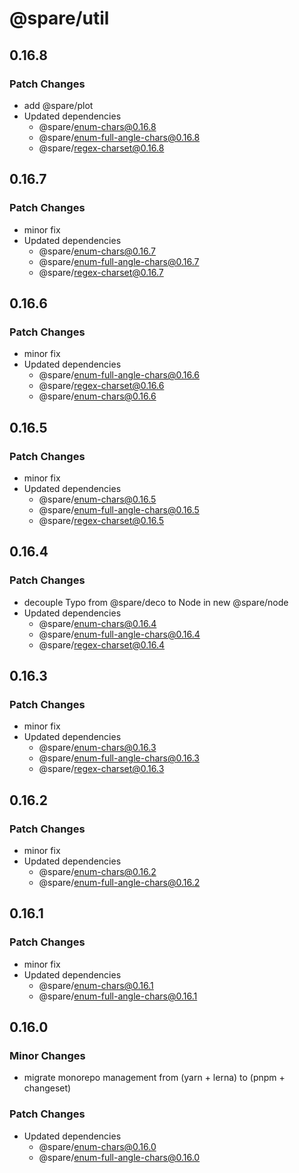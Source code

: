 # @spare/util

## 0.16.8

### Patch Changes

- add @spare/plot
- Updated dependencies
  - @spare/enum-chars@0.16.8
  - @spare/enum-full-angle-chars@0.16.8
  - @spare/regex-charset@0.16.8

## 0.16.7

### Patch Changes

- minor fix
- Updated dependencies
  - @spare/enum-chars@0.16.7
  - @spare/enum-full-angle-chars@0.16.7
  - @spare/regex-charset@0.16.7

## 0.16.6

### Patch Changes

- minor fix
- Updated dependencies
  - @spare/enum-full-angle-chars@0.16.6
  - @spare/regex-charset@0.16.6
  - @spare/enum-chars@0.16.6

## 0.16.5

### Patch Changes

- minor fix
- Updated dependencies
  - @spare/enum-chars@0.16.5
  - @spare/enum-full-angle-chars@0.16.5
  - @spare/regex-charset@0.16.5

## 0.16.4

### Patch Changes

- decouple Typo from @spare/deco to Node in new @spare/node
- Updated dependencies
  - @spare/enum-chars@0.16.4
  - @spare/enum-full-angle-chars@0.16.4
  - @spare/regex-charset@0.16.4

## 0.16.3

### Patch Changes

- minor fix
- Updated dependencies
  - @spare/enum-chars@0.16.3
  - @spare/enum-full-angle-chars@0.16.3
  - @spare/regex-charset@0.16.3

## 0.16.2

### Patch Changes

- minor fix
- Updated dependencies
  - @spare/enum-chars@0.16.2
  - @spare/enum-full-angle-chars@0.16.2

## 0.16.1

### Patch Changes

- minor fix
- Updated dependencies
  - @spare/enum-chars@0.16.1
  - @spare/enum-full-angle-chars@0.16.1

## 0.16.0

### Minor Changes

- migrate monorepo management from (yarn + lerna) to (pnpm + changeset)

### Patch Changes

- Updated dependencies
  - @spare/enum-chars@0.16.0
  - @spare/enum-full-angle-chars@0.16.0
